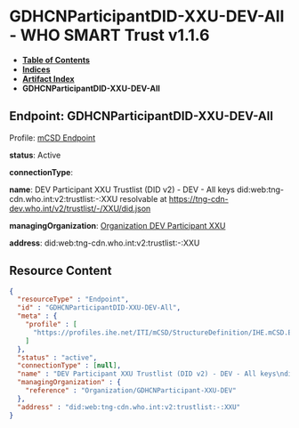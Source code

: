 # GDHCNParticipantDID-XXU-DEV-All - WHO SMART Trust v1.1.6

* [**Table of Contents**](toc.md)
* [**Indices**](indices.md)
* [**Artifact Index**](artifacts.md)
* **GDHCNParticipantDID-XXU-DEV-All**

## Endpoint: GDHCNParticipantDID-XXU-DEV-All

Profile: [mCSD Endpoint](https://profiles.ihe.net/ITI/mCSD/4.0.0/StructureDefinition-IHE.mCSD.Endpoint.html)

**status**: Active

**connectionType**: 

**name**: DEV Participant XXU Trustlist (DID v2) - DEV - All keys did:web:tng-cdn.who.int:v2:trustlist:-:XXU resolvable at https://tng-cdn-dev.who.int/v2/trustlist/-/XXU/did.json

**managingOrganization**: [Organization DEV Participant XXU](Organization-GDHCNParticipant-XXU-DEV.md)

**address**: did:web:tng-cdn.who.int:v2:trustlist:-:XXU



## Resource Content

```json
{
  "resourceType" : "Endpoint",
  "id" : "GDHCNParticipantDID-XXU-DEV-All",
  "meta" : {
    "profile" : [
      "https://profiles.ihe.net/ITI/mCSD/StructureDefinition/IHE.mCSD.Endpoint"
    ]
  },
  "status" : "active",
  "connectionType" : [null],
  "name" : "DEV Participant XXU Trustlist (DID v2) - DEV - All keys\ndid:web:tng-cdn.who.int:v2:trustlist:-:XXU\nresolvable at https://tng-cdn-dev.who.int/v2/trustlist/-/XXU/did.json",
  "managingOrganization" : {
    "reference" : "Organization/GDHCNParticipant-XXU-DEV"
  },
  "address" : "did:web:tng-cdn.who.int:v2:trustlist:-:XXU"
}

```
